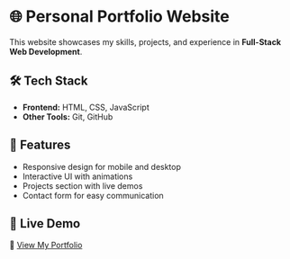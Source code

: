 # 🌐 Personal Portfolio Website
 This website showcases my skills, projects, and experience in **Full-Stack Web Development**.

## 🛠 Tech Stack
- **Frontend:** HTML, CSS, JavaScript  
- **Other Tools:** Git, GitHub
## 📌 Features
- Responsive design for mobile and desktop  
- Interactive UI with animations  
- Projects section with live demos  
- Contact form for easy communication  

## 🚀 Live Demo
🔗 [View My Portfolio](https://anil-kumar63.github.io/portfolio/)  

